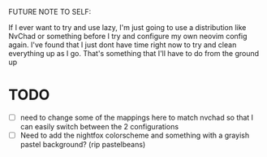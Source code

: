 FUTURE NOTE TO SELF:

If I ever want to try and use lazy, I'm just going to use a distribution like
NvChad or something before I try and configure my own neovim config again. I've
found that I just dont have time right now to try and clean everything up as I
go. That's something that I'll have to do from the ground up


# TODO
- [ ] need to change some of the mappings here to match nvchad so that I can
  easily switch between the 2 configurations
- [ ] Need to add the nightfox colorscheme and something with a grayish pastel
  background? (rip pastelbeans)
